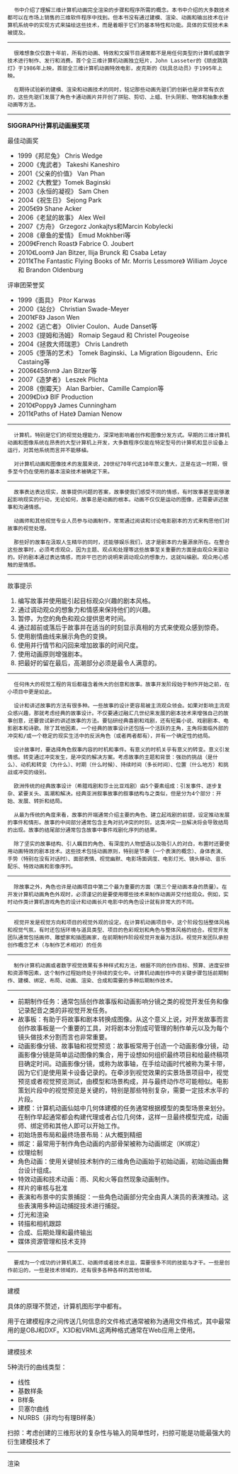       书中介绍了理解三维计算机动画完全渲染的步骤和程序所需的概念。本书中介绍的大多数技术都可以在市场上销售的三维软件程序中找到。但本书没有通过建模、渲染、动画和输出技术在计算机系统中的实现方式来描绘这些技术，而是着眼于它们的基本特性和功能。具体的实现技术未被提及。 

* * *

      很难想象仅仅数十年前，所有的动画、特效和文娱节目通常都不是用任何类型的计算机或数字技术进行制作、发行和消费。首个全三维计算机动画独立短片，John Lasseter的《顽皮跳跳灯》于1986年上映，首部全三维计算机动画特效电影，皮克斯的《玩具总动员》于1995年上映。 

      在期待试验新的建模、渲染和动画技术的同时，铭记那些动画先驱们的创新也是非常有衣衣的，这些先驱们发展了角色卡通动画片并开创了拼贴、剪切、上蜡、针头阴影、物体和抽象水墨动画等方法。 

* * *

**SIGGRAPH计算机动画展奖项**

最佳动画奖

  * 1999《邦尼兔》 Chris Wedge
  * 2000《鬼武者》 Takeshi Kaneshiro
  * 2001《父亲的价值》 Van Phan
  * 2002《大教堂》Tomek Baginski
  * 2003《永恒的凝视》 Sam Chen
  * 2004《祝生日》 Sejong Park
  * 2005《9》 Shane Acker
  * 2006《老鼠的故事》 Alex Weil
  * 2007《方舟》 Grzegorz Jonkajtys和Marcin Kobylecki
  * 2008《章鱼的爱情》 Emud Mokhberi等
  * 2009《French Roast》  Fabrice O. Joubert
  * 2010《Loom》  Jan Bitzer, Ilija Brunck 和 Csaba Letay
  * 2011《The Fantastic Flying Books of Mr. Morris Lessmore》  William Joyce 和 Brandon Oldenburg

评审团荣誉奖

  * 1999《面具》 Pitor Karwas
  * 2000《站台》 Christian Swade-Meyer
  * 2001《F8》 Jason Wen
  * 2002《逃亡者》 Olivier Coulon、Aude Danset等
  * 2003《提姆和汤姆》 Romaip Segaud 和 Christel Pougeoise
  * 2004《拯救大师瑞恩》 Chris Landreth
  * 2005《堕落的艺术》 Tomek Baginski、La Migration Bigoudenn、Eric Castaing等
  * 2006《458nm》 Jan Bitzer等
  * 2007《造梦者》 Leszek Plichta
  * 2008《倒霉天》 Alan Barbier、Camille Campion等
  * 2009《Dix》 BIF Production
  * 2010《Poppy》  James Cunningham
  * 2011《Paths of Hate》  Damian Nenow

* * *

      计算机，特别是它们的视觉处理能力，深深地影响着创作和图像分发方式。早期的三维计算机动画和图像系统在昂贵的大型计算机上开发，大多数程序仅能在特定型号的计算机和显示设备上运行，对其他系统而言并不能移植。 

      对计算机动画和图像技术的发展来说，20世纪70年代这10年意义重大，正是在这一时期，很多至今仍在使用的基本渲染技术被确定下来。 

* * *

      故事表达表达现实，故事提供问题的答案，故事使我们感受不同的情感，有时故事甚至能够激起影响现实的行动，无论如何，故事总是动画的根本。动画不仅仅是运动的图像，还需要讲述故事和沟通情感。 

      动画师和其他视觉专业人员参与动画制作，常常通过阅读和讨论电影剧本的方式来构思他们对故事的视觉处理。 

      那些好的故事在汲取人生精华的同时，还能够娱乐我们，这才是剧本的力量源泉所在。在整合这些故事时，必须考虑观众，因为主题、观点和处理等这些故事至关重要的方面是由观众来驱动的。好的剧本通过表达情感，而非干巴巴的说明来调动观众的想象力，这就叫编剧。观众用心感触的是情感。 

* * *

故事提示

  1. 编写故事并使用能引起目标观众兴趣的剧本风格。
  2. 通过调动观众的想象力和情感来保持他们的兴趣。
  3. 暂停，为您的角色和观众提供思考时间。
  4. 通过超前或落后于故事并在适当的时刻显示真相的方式来使观众感到惊奇。
  5. 使用剧情曲线来展示角色的变换。
  6. 使用并行情节和闪回来增加故事的时间尺度。
  7. 使用动画原则增强剧本。
  8. 把最好的留在最后，高潮部分必须是最令人满意的。

* * *

      任何伟大的视觉工程的背后都蕴含着伟大的创意和故事。故事开发阶段始于制作开始之前，在小项目中更是如此。 

      设计和讲述故事的方法有很多种。一些故事的设计更容易被主流观众领会。如果对影响主流观众感兴趣，那就考虑经典的故事设计。不仅要通过融汇几世纪来发展的剧本技术来增强自己的故事创意，还要尝试新的讲述故事的方法。要钻研经典喜剧和戏剧，还有短篇小说、戏剧剧本、电影剧本和诗歌。除了其他因素，一个经典的故事设计还包括一个活跃的主角，主角将面临外部的冲突和/或一个稳定的现实生活中的反派角色（或者两者都有），并有一个确定性的结局。 

      设计故事时，要选择角色叙事内容的时机和事件。有意义的时机关乎有意义的转变。意义引发情感。转变通过冲突发生，是冲突的解决方案。考虑故事的主题和背景：强劲的挑战（是什么）、动机和转变（为什么）、时期（什么时候）、持续时间（多长时间）、位置（什么地方）和挑战或冲突的级别。 

      欧洲传统的经典故事设计（希腊戏剧和莎士比亚戏剧）由5个要素组成：引发事件、逐步复杂、紧要关头、高潮和解决。经典亚洲叙事故事的叙事结构与之类似，但是分为4个部分：开始、发展、转折和结局。 

      从最为传统的角度来看，故事的开端通常介绍主要的角色、建立起戏剧的前提，设定推动发展的事件和情形。故事的中间部分通常包含主角对抗冲突的时刻，这类冲突一旦解决将会导致结局的出现。故事的结尾部分通常包含故事中事件戏剧化序列的结果。 

      除了坚实的故事结构、引人瞩目的角色、有深度的人物塑造以及吸引人的对白，布置时还要使用动画特效的剧本技术。这些技术包括动画原则，特别是节奏（一个表演的概念）、身体表演、手势（特别在没有对话时）、面部表情、视觉幽默、电影场面调度、电影灯光、镜头移动、音乐配乐、特效动画和影像序列。 

* * *

      除故事之外，角色也许是动画项目中第二个最为重要的方面（第三个是动画本身的质量）。在开发计算机动画角色外观时，必须谨记的是要使用哪些技术来制作动画并交付给观众。例如，实时动作类计算机游戏角色的设计和动画长片电影中的角色设计就有非常大的不同。 

* * *

      视觉开发是视觉方向和项目的视觉外观的设定。在计算机动画项目中，这个阶段包括整体风格和视觉气氛，有时还包括环境与道具类型、项目的色彩规划和角色与整体风格的结合。视觉开发团队通常包括画师、雕塑家和插图画家，在前期制作阶段视觉开发最为活跃。视觉开发团队承担创作概念艺术（与制作艺术相对）的任务 

* * *

      制作计算机动画或者数字视觉效果有多种样式和方法，根据不同的创作目标、预算、进度安排和资源等因素，这个制作过程始终处于持续的变化中。计算机动画创作中的关键步骤包括前期制作、建模、绑定、布局、动画、渲染、合成和需要的多种后期制作技术。 

* * *

  * 前期制作任务：通常包括创作故事版和动画影响分镜之类的视觉开发任务和像记录配音之类的非视觉开发任务。
  * 故事板：有助于将故事和剧本转换成图像。从这个意义上说，对开发故事而言创作故事板是一个重要的工具，对将剧本分割成可管理的制作单元以及为每个镜头做技术分割而言也非常重要。
  * 动画影像分镜、故事轴和视觉预览：故事板常用于创造一个动画影像分镜，动画影像分镜是简单运动图像的集合，用于设想如何组织最终项目和给最终稿项目确定时间。动画影像分镜，或称为故事轴，在手绘动画时代被称为莱卡带，因为它们是使用莱卡设备记录的。在牵涉到视觉效果的实景场景项目中，视觉预览或者视觉预览测试，由模型和场景构成，并与最终动作尽可能相似。电影策划片段中的视觉预览是关键的，特别是那些特别复杂，需要一定技术水平的片段。
  * 建模：计算机动画仙姑中几何体建模的任务通常根据模型的类型场景来划分。在制作早起通常都会构建代理或者占位几何体，这样一旦最终模型完成，动画师、绑定师和其他人即可以开始工作。
  * 初始场景布局和最终场景布局：从大概到精细
  * 绑定：最常用于制作角色动画的内部骨架被称为动画绑定（IK绑定）
  * 纹理绘制
  * 角色动画：使用关键帧技术制作的三维角色动画始于初始动画，初始动画由舞台设计组成。
  * 特效动画和技术动画：雨、风和火等自然现象动画制作。
  * 样片的审核与批准
  * 表演和布景中的实景捕捉：一些角色动画部分完全由真人演员的表演推动。这些表演用多种运动捕捉技术进行捕捉。
  * 灯光和渲染
  * 转描和相机跟踪
  * 合成、后期处理和最终输出
  * 媒体资源管理和技术支持

* * *

      要成为一个成功的计算机美工、动画师或者技术总监，需要很多不同的技能与才干。一些是创作前沿的，一些是技术领域的，还有很多各种各样的其他领域。 

* * *

建模

  

具体的原理不赘述，计算机图形学中都有。

  

用于在建模程序之间传送几何信息的文件格式通常被称为通用文件格式，其中最常用的是OBJ和DXF。X3D和VRML这两种格式通常在Web应用上使用。

* * *

建模技术

  

5种流行的曲线类型：

  * 线性
  * 基数样条
  * B样条
  * 贝塞尔曲线
  * NURBS（非均匀有理B样条）

扫掠：考虑创建的三维形状的复杂性与输入的简单性时，扫掠可能是功能最强大的衍生建模技术了

* * *

渲染

  


